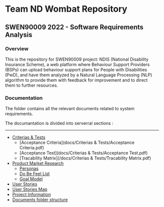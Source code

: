 # Team ND Wombat Repository

## SWEN90009 2022 - Software Requirements Analysis

### Overview
This is the repository for SWEN90009 project: NDIS (National Disability Insurance Scheme), a web platform where Behaviour Support Providers (BSPs) can upload behaviour support plans for People with Disabilities (PwD), and have them analyzed by a Natural Language Processing (NLP) algorithm to provide them with feedback for improvement and to direct them to further resources.


### Documentation
The folder contains all the relevant documents related to system requirements.    
  
The documantation is divided into serverral sections : 
***
* [Criterias & Tests](docs/Criterias_&_Tests/)
    * [Acceptance Criteria](docs/Criterias & Tests/Acceptance Criteria.pdf)
    * [Acceptance Test](docs/Criterias & Tests/Acceptance Test.pdf)
    * [Tracability Matrix](/docs/Criterias & Tests/Tracability Matrix.pdf)
* [Product Market Research]()
    * [Personas]()
    * [Do Be Feel List]()
    * [Goal Model]()
* [User Stories]()
* [User Stories Map]()
* [Project Information]()
* [Documents folder structure]()

